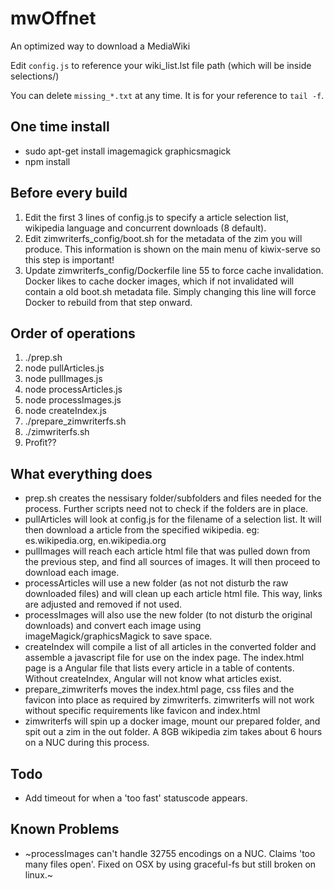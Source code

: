 # mwOffnet
An optimized way to download a MediaWiki

Edit `config.js` to reference your wiki_list.lst file path (which will be inside selections/)

You can delete `missing_*.txt` at any time. It is for your reference to `tail -f`.

## One time install
 * sudo apt-get install imagemagick graphicsmagick
 * npm install

## Before every build
  1. Edit the first 3 lines of config.js to specify a article selection list, wikipedia language and concurrent downloads (8 default).
  2. Edit zimwriterfs_config/boot.sh for the metadata of the zim you will produce. This information is shown on the main menu of kiwix-serve so this step is important!
  3. Update zimwriterfs_config/Dockerfile line 55 to force cache invalidation. Docker likes to cache docker images, which if not invalidated will contain a old boot.sh metadata file. Simply changing this line will force Docker to rebuild from that step onward.

## Order of operations
  1. ./prep.sh
  2. node pullArticles.js
  3. node pullImages.js
  4. node processArticles.js
  6. node processImages.js
  7. node createIndex.js
  8. ./prepare_zimwriterfs.sh
  8. ./zimwriterfs.sh
  9. Profit??

## What everything does
  * prep.sh creates the nessisary folder/subfolders and files needed for the process. Further scripts need not to check if the folders are in place.
  * pullArticles will look at config.js for the filename of a selection list. It will then  download a article from the specified wikipedia. eg: es.wikipedia.org, en.wikipedia.org
  * pullImages will reach each article html file that was pulled down from the previous step, and find all sources of images. It will then proceed to download each image.
  * processArticles will use a new folder (as not not disturb the raw downloaded files) and will clean up each article html file. This way, links are adjusted and removed if not used.
  * processImages will also use the new folder (to not disturb the original downloads) and convert each image using imageMagick/graphicsMagick to save space.
  * createIndex will compile a list of all articles in the converted folder and assemble a javascript file for use on the index page. The index.html page is a Angular file that lists every article in a table of contents. Without createIndex, Angular will not know what articles exist.
  * prepare_zimwriterfs moves the index.html page, css files and the favicon into place as required by zimwriterfs. zimwriterfs will not work without specific requirements like favicon and index.html
  * zimwriterfs will spin up a docker image, mount our prepared folder, and spit out a zim in the out folder. A 8GB wikipedia zim takes about 6 hours on a NUC during this process.

## Todo
  * Add timeout for when a 'too fast' statuscode appears.

## Known Problems
  * ~processImages can't handle 32755 encodings on a NUC. Claims 'too many files open'. Fixed on OSX by using graceful-fs but still broken on linux.~